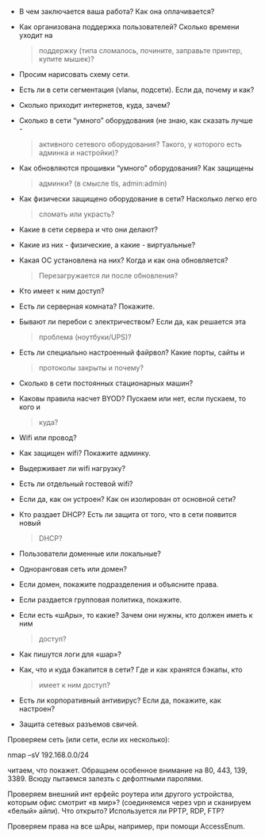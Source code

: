 
-   В чем заключается ваша работа? Как она оплачивается?

-   Как организована поддержка пользователей? Сколько времени уходит на
    > поддержку (типа сломалось, почините, заправьте принтер, купите
    > мышек)?

-   Просим нарисовать схему сети.

-   Есть ли в сети сегментация (vlanы, подсети). Если да, почему и как?

-   Сколько приходит интернетов, куда, зачем?

-   Сколько в сети “умного” оборудования (не знаю, как сказать лучше -
    > активного сетевого оборудования? Такого, у которого есть админка и
    > настройки)?

-   Как обновляются прошивки “умного” оборудования? Как защищены
    > админки? (в смысле tls, admin:admin)

-   Как физически защищено оборудование в сети? Насколько легко его
    > сломать или украсть?

-   Какие в сети сервера и что они делают?

-   Какие из них - физические, а какие - виртуальные?

-   Какая ОС установлена на них? Когда и как она обновляется?
    > Перезагружается ли после обновления?

-   Кто имеет к ним доступ?

-   Есть ли серверная комната? Покажите.

-   Бывают ли перебои с электричеством? Если да, как решается эта
    > проблема (ноутбуки/UPS)?

-   Есть ли специально настроенный файрвол? Какие порты, сайты и
    > протоколы закрыты и почему?

-   Сколько в сети постоянных стационарных машин?

-   Каковы правила насчет BYOD? Пускаем или нет, если пускаем, то кого и
    > куда?

-   Wifi или провод?

-   Как защищен wifi? Покажите админку.

-   Выдерживает ли wifi нагрузку?

-   Есть ли отдельный гостевой wifi?

-   Если да, как он устроен? Как он изолирован от основной сети?

-   Кто раздает DHCP? Есть ли защита от того, что в сети появится новый
    > DHCP?

-   Пользователи доменные или локальные?

-   Одноранговая сеть или домен?

-   Если домен, покажите подразделения и объясните права.

-   Если раздается групповая политика, покажите.

-   Если есть «шАры», то какие? Зачем они нужны, кто должен иметь к ним
    > доступ?

-   Как пишутся логи для «шар»?

-   Как, что и куда бэкапится в сети? Где и как хранятся бэкапы, кто
    > имеет к ним доступ?

-   Есть ли корпоративный антивирус? Если да, покажите, как настроен?

-   Защита сетевых разъемов свичей.

Проверяем сеть (или сети, если их несколько):

nmap –sV 192.168.0.0/24

читаем, что покажет. Обращаем особенное внимание на 80, 443, 139, 3389.
Всюду пытаемся залезть c дефолтными паролями.

Проверяем внешний инт ерфейс роутера или другого устройства, которым
офис смотрит «в мир»? (соединяемся через vpn и сканируем «белый» айпи).
Что открыто? Используется ли PPTP, RDP, FTP?

Проверяем права на все шАры, например, при помощи AccessEnum.
